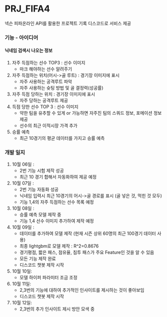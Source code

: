 # PRJ_FIFA4
넥슨 피파온라인 API를 활용한 프로젝트 기록
디스코드로 서비스 제공

### 기능 - 아이디어
#### 닉네임 검색시 나오는 정보
1. 자주 득점하는 선수 TOP3 : 선수 이미지
   - 마크 해야하는 선수 알려주기
2. 자주 득점하는 위치(어시->골 루트) : 경기장 이미지에 표시
   - 자주 사용하는 공격루트 파악
   - 자주 사용하는 슛팅 방법 및 골 결정력(성공률)
3. 자주 득점 당하는 위치 : 경기장 이미지에 표시
   - 자주 당하는 공격루트 제공
4. 득점 당한 선수 TOP 3 : 선수 이미지
   - 약한 팀을 유추할 수 있게 or 가능하면 자주진 팀의 스쿼드 정보, 포메이션 정보 제공
   - 선수의 최근 이적시장 가격 추가
5. 승률 예측
    - 최근 10경기의 평균 데이터를 가지고 승률 예측

### 개발 일지
1. 10월 06일 : 
    - 2번 기능 시험 제작 성공
    - 최근 10 경기 합해서 자동화하여 제공 예정
2. 10월 07일 :
    - 2번 기능 자동화 성공
    - 닉네임 입력시 최근 10경기의 어시->골 경로를 표시 (골 넣은 것, 먹힌 것 모두)
    - 기능 1,4의 자주 득점하는 선수 목록 예정
3. 10월 08일 :
    - 승률 예측 모델 제작 중
    - 기능 1,4 선수 이미지 추가하여 제작 예정
4. 10월 09일 :
    - 데이터를 추가하여 모델 제작 (현재 시즌 상위 60명의 최근 100경기 데이터 사용)
    - 최종 lightgbm로 모델 제작 : R^2=0.8676
    - 경기평점, 짧은 패스, 점유율, 침투 패스가 주요 Feature인 것을 알 수 있음
    - 모든 기능 제작 완료 
    - 디스코드 챗봇 제작 시작
5. 10월 10일:
    - 모델 하이퍼 파라미터 조금 조정
6. 10월 11일:
    - 2,3번의 기능에 대하여 추가적인 인사이트를 제시하는 것이 좋아보임
    - 디스코드 챗봇 제작 시작
7. 10월 12일:
    - 2,3번의 추가 인사이트 제시 방안 모색 중